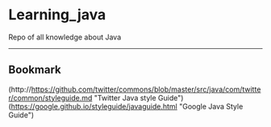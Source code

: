 # Learning_java
Repo of all knowledge about Java

---------

## Bookmark 

(http://https://github.com/twitter/commons/blob/master/src/java/com/twitter/common/styleguide.md "Twitter Java style Guide")
(https://google.github.io/styleguide/javaguide.html "Google Java Style Guide")
